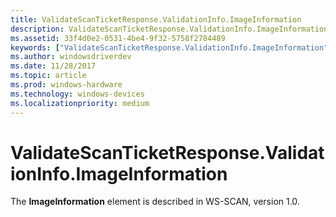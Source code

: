 ```yaml
---
title: ValidateScanTicketResponse.ValidationInfo.ImageInformation
description: ValidateScanTicketResponse.ValidationInfo.ImageInformation
ms.assetid: 33f4d0e2-0531-4be4-9f32-5758f2784489
keywords: ["ValidateScanTicketResponse.ValidationInfo.ImageInformation"]
ms.author: windowsdriverdev
ms.date: 11/28/2017
ms.topic: article
ms.prod: windows-hardware
ms.technology: windows-devices
ms.localizationpriority: medium
---
```


# ValidateScanTicketResponse.ValidationInfo.ImageInformation


The **ImageInformation** element is described in WS-SCAN, version 1.0.

 

 





